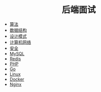 <h1 align="center">
    后端面试
</h1>


- [算法](算法)
- [数据结构](数据结构)
- [设计模式](设计模式)
- [计算机网络](计算机网络)
- [安全](安全)
- [MySQL](MySQL)
- [Redis](Redis)
- [PHP](PHP)
- [Go](Go)
- [Linux](Linux)
- [Docker](Docker)
- [Nginx](Nginx)